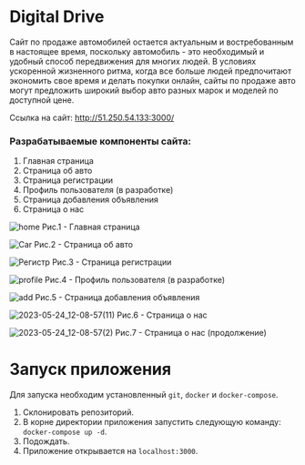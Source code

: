 # Digital Drive

Сайт по продаже автомобилей остается актуальным и востребованным в настоящее время, поскольку автомобиль - это необходимый и удобный способ передвижения для многих людей. В условиях ускоренной жизненного ритма, когда все больше людей предпочитают экономить свое время и делать покупки онлайн, сайты по продаже авто могут предложить широкий выбор авто разных марок и моделей по доступной цене.

Ссылка на сайт: http://51.250.54.133:3000/

### Разрабатываемые компоненты сайта:

1) Главная страница
2) Страница об авто
3) Страница регистрации
4) Профиль пользователя (в разработке)
5) Страница добавления объявления
6) Страница о нас



![home](https://github.com/algorithm-ssau/2023-6313-3/assets/108864135/275ed352-7fe3-4ca0-a81b-1679d32749cd)
Рис.1 - Главная страница


![Car](https://github.com/algorithm-ssau/2023-6313-3/assets/108864135/fe336493-e078-4e2c-a111-4e4e5e4f2f62)
Рис.2 - Страница об авто


![Регистр](https://github.com/algorithm-ssau/2023-6313-3/assets/108864135/7ed0fb32-4fdd-48d5-803f-4f134c7f96cb)
Рис.3 - Страница регистрации


![profile](https://github.com/algorithm-ssau/2023-6313-3/assets/108864135/bb85295f-5355-4786-82c0-367d35c76da9)
Рис.4 - Профиль пользователя (в разработке)


![add](https://github.com/algorithm-ssau/2023-6313-3/assets/108864135/9b5fdf03-90f6-47c5-9b84-9e382a6ecc7e)
Рис.5 - Страница добавления объявления


![2023-05-24_12-08-57(11)](https://github.com/algorithm-ssau/2023-6313-3/assets/108864135/7d683e60-5fd4-4119-a8ee-a92f56b31f6a)
Рис.6 - Страница о нас


![2023-05-24_12-08-57(2)](https://github.com/algorithm-ssau/2023-6313-3/assets/108864135/409345bd-31b7-43af-b7ec-d8d536110e8c)
Рис.7 - Страница о нас (продолжение)


# Запуск приложения

Для запуска необходим установленный `git`, `docker` и `docker-compose`.
1. Склонировать репозиторий.
2. В корне директории приложения запустить следующую команду: `docker-compose up -d`.
3. Подождать.
4. Приложение открывается на `localhost:3000`.
